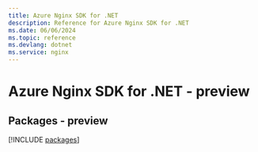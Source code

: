 ```yaml
---
title: Azure Nginx SDK for .NET
description: Reference for Azure Nginx SDK for .NET
ms.date: 06/06/2024
ms.topic: reference
ms.devlang: dotnet
ms.service: nginx
---
```

# Azure Nginx SDK for .NET - preview
## Packages - preview
[!INCLUDE [packages](nginx-index.md)]